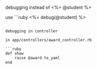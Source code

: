 debugging instead of <%= @student %>

use ```ruby 
<%= debug(@student) %>
```

debugging in controller 

in app/controllers/award_controller.rb

```ruby
def show
    raise @award.to_yaml
end
```

